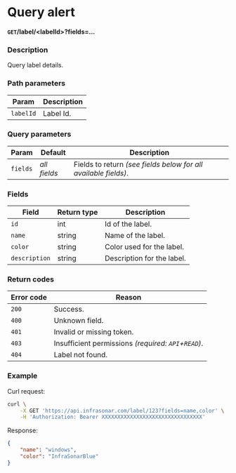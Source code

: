 # Query alert
**`GET`/label/<labelId\>?fields=...**

### Description
Query label details.

### Path parameters
Param               | Description
--------------------|-------------
`labelId`           | Label Id.

### Query parameters
Param               | Default           | Description
--------------------|-------------------|-------------
`fields`            | _all fields_      | Fields to return _(see fields below for all available fields)_.

### Fields
Field               | Return type   | Description
--------------------|---------------|-------------
`id`                | int           | Id of the label.
`name`              | string        | Name of the label.
`color`             | string        | Color used for the label.
`description`       | string        | Description for the label.


### Return codes
Error code  | Reason
------------|--------
`200`       | Success.
`400`       | Unknown field.
`401`       | Invalid or missing token.
`403`       | Insufficient permissions _(required: `API`+`READ`)_.
`404`       | Label not found.

### Example
Curl request:
```bash
curl \
    -X GET 'https://api.infrasonar.com/label/123?fields=name,color' \
    -H 'Authorization: Bearer XXXXXXXXXXXXXXXXXXXXXXXXXXXXXXXX'
```

Response:
```json
{
    "name": "windows",
    "color": "InfraSonarBlue"
}
```

